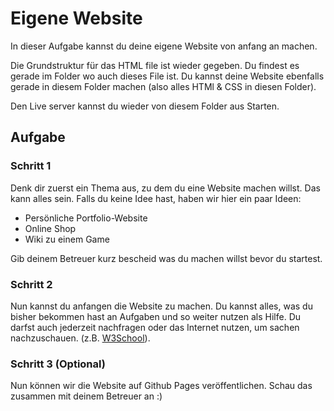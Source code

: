 # Eigene Website

In dieser Aufgabe kannst du deine eigene Website von anfang an machen.

Die Grundstruktur für das HTML file ist wieder gegeben. Du findest es gerade im Folder wo auch dieses File ist. 
Du kannst deine Website ebenfalls gerade in diesem Folder machen (also alles HTMl & CSS in diesen Folder).

Den Live server kannst du wieder von diesem Folder aus Starten.

## Aufgabe

### Schritt 1

Denk dir zuerst ein Thema aus, zu dem du eine Website machen willst. Das kann alles sein. 
Falls du keine Idee hast, haben wir hier ein paar Ideen:

* Persönliche Portfolio-Website
* Online Shop
* Wiki zu einem Game

Gib deinem Betreuer kurz bescheid was du machen willst bevor du startest.

### Schritt 2

Nun kannst du anfangen die Website zu machen. Du kannst alles, was du bisher bekommen hast an Aufgaben und so weiter
nutzen als Hilfe. Du darfst auch jederzeit nachfragen oder das Internet nutzen, um sachen nachzuschauen. (z.B. [W3School](https://www.w3schools.com/html/)).

### Schritt 3 (Optional)

Nun können wir die Website auf Github Pages veröffentlichen. Schau das zusammen mit deinem Betreuer an :)